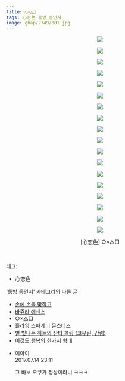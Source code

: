 ```yaml
---
title: ○×△□
tags: 心恋色 동방_동인지
image: ghap/2749/001.jpg
---
```

<div class="article">
<p style="text-align: center; clear: none; float: none;"><img src="{{ site.nasurl }}/ghap/2749/001.jpg"/></p>
<p style="text-align: center; clear: none; float: none;"><img src="{{ site.nasurl }}/ghap/2749/002.jpg"/></p>
<p style="text-align: center; clear: none; float: none;"><img src="{{ site.nasurl }}/ghap/2749/003.jpg"/></p>
<p style="text-align: center; clear: none; float: none;"><img src="{{ site.nasurl }}/ghap/2749/004.jpg"/></p>
<p style="text-align: center; clear: none; float: none;"><img src="{{ site.nasurl }}/ghap/2749/005.jpg"/></p>
<p style="text-align: center; clear: none; float: none;"><img src="{{ site.nasurl }}/ghap/2749/006.jpg"/></p>
<p style="text-align: center; clear: none; float: none;"><img src="{{ site.nasurl }}/ghap/2749/007.jpg"/></p>
<p style="text-align: center; clear: none; float: none;"><img src="{{ site.nasurl }}/ghap/2749/008.jpg"/></p>
<p style="text-align: center; clear: none; float: none;"><img src="{{ site.nasurl }}/ghap/2749/009.jpg"/></p>
<p style="text-align: center; clear: none; float: none;"><img src="{{ site.nasurl }}/ghap/2749/010.jpg"/></p>
<p style="text-align: center; clear: none; float: none;"><img src="{{ site.nasurl }}/ghap/2749/011.jpg"/></p>
<p style="text-align: center; clear: none; float: none;"><img src="{{ site.nasurl }}/ghap/2749/012.jpg"/></p>
<p style="text-align: center; clear: none; float: none;"><img src="{{ site.nasurl }}/ghap/2749/013.jpg"/></p>
<p style="text-align: center; clear: none; float: none;"><img src="{{ site.nasurl }}/ghap/2749/014.jpg"/></p>
<p style="text-align: center; clear: none; float: none;"><img src="{{ site.nasurl }}/ghap/2749/015.jpg"/></p>
<p style="text-align: center; clear: none; float: none;"><img src="{{ site.nasurl }}/ghap/2749/016.jpg"/></p>
<p style="text-align: center; clear: none; float: none;"><img src="{{ site.nasurl }}/ghap/2749/017.jpg"/></p>
<p style="text-align: center; clear: none; float: none;"><img src="{{ site.nasurl }}/ghap/2749/018.jpg"/></p>
<p style="text-align: center; clear: none; float: none;">[心恋色] ○×△□</p>
<p><br/></p>
</div><div class="tagTrail">
<p>태그: </p>
<ul>
<li>心恋色</li>
</ul>
</div><div class="another">
<p>'동방 동인지' 카테고리의 다른 글</p>
<ul>
<li><a href="/2016-11-26-ghap_2751">손에 손을 맞잡고</a></li>
<li><a href="/2016-11-26-ghap_2750">바쥬라 에센스</a></li>
<li><a href="/2016-11-26-ghap_2749">○×△□</a></li>
<li><a href="/2016-11-26-ghap_2748">플라잉 스파게티 몬스터즈</a></li>
<li><a href="/2016-11-26-ghap_2747">별 빛나는 하늘의 산타 콜링 (코우린, 강림)</a></li>
<li><a href="/2016-11-25-ghap_2746">이것도 행복의 한가지 형태</a></li>
</ul>
</div><div class="cb_module cb_fluid">
<div class="cb_wrt cb_profile">
<div class="comment">
<ul>
<li class="cb_thumb_off" id="comment15036025">
<div class="cb_comment_area">
<div class="cb_info_area">
<div class="cb_section">
<span class="cb_nick_name">여야여</span>
</div>
<div class="cb_section">
<span class="cb_date">2017.07.14 23:11 </span>
</div>
</div>
<div class="cb_dsc_comment">
<p class="cb_dsc">
											그 바보 오쿠가 정상이라니 ㅋㅋㅋ
										</p>
</div>
</div></li>
</ul>
</div>
</div><!-- commentList close -->
</div>